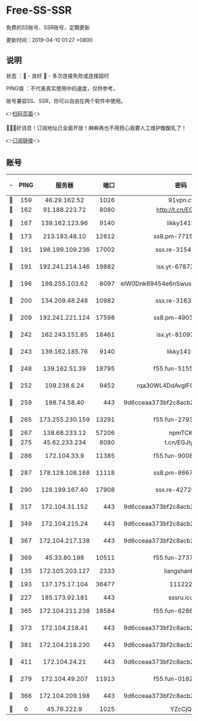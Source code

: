 # Free-SS-SSR

免费的SS账号、SSR账号，定期更新

更新时间：2019-04-10 01:27 +0800

## 说明

状态     ：🙂 - 良好 🙁 - 多次连接失败或连接超时

PING值   ：不代表真实使用中的速度，仅供参考。

账号兼容SS、SSR，你可以自由在两个软件中使用。

👉[扫码页面](https://liesauer.github.io/Free-SS-SSR/)👈

🎉🎉🎉好消息！订阅地址已全面开放！麻麻再也不用担心我要人工维护酸酸乳了！

👉[订阅链接](https://www.liesauer.net/yogurt/subscribe?ACCESS_TOKEN=DAYxR3mMaZAsaqUb)👈

## 账号

|-|PING|服务器|端口|密码|加密方式|区域|
|:----:|:----:|:-----:|-----:|:----:|:----:|:----:|
|🙂|159|46.29.162.52|1026|91vpn.cf|rc4-md5|RU|
|🙂|162|91.188.223.72|8080|http://t.cn/EGJIyrl|rc4-md5|RU|
|🙂|167|139.162.123.96|9140|likky1415|aes-256-cfb|JP|
|🙂|173|213.183.48.10|12612|ss8.pm-77157526|rc4-md5|RU|
|🙂|191|198.199.109.236|17002|ssx.re-31541673|aes-256-cfb|US|
|🙂|191|192.241.214.146|19882|isx.yt-67873078|aes-256-cfb|US|
|🙂|196|198.255.103.62|8097|eIW0Dnk69454e6nSwuspv9DmS201tQ0D|aes-256-cfb|US|
|🙂|200|134.209.48.248|10982|ssx.re-31631414|aes-256-cfb|US|
|🙂|209|192.241.221.124|17598|ss8.pm-49031433|aes-256-cfb|US|
|🙂|242|162.243.151.85|18461|isx.yt-81093272|aes-256-cfb|US|
|🙂|243|139.162.185.76|9140|likky1415|aes-256-cfb|DE|
|🙂|248|139.162.51.39|18795|f55.fun-51551874|aes-256-cfb|SG|
|🙂|252|109.238.6.24|9452|rqa30WL4DdAvgIFG6Fs3znzTa|aes-256-cfb|FR|
|🙂|259|198.74.58.40|443|9d6cceaa373bf2c8acb22e60b6a58be6|aes-256-cfb|US|
|🙂|265|173.255.230.159|13291|f55.fun-27934784|aes-256-cfb|US|
|🙂|267|138.68.233.12|57206|npmTCK|rc4-md5|US|
|🙂|275|45.62.233.234|8080|t.cn/EGJIyrl|rc4-md5|CA|
|🙂|286|172.104.33.9|11385|f55.fun-90083695|aes-256-cfb|SG|
|🙂|287|178.128.108.168|11118|ss8.pm-86671679|aes-256-cfb|SG|
|🙂|290|128.199.167.40|17908|ssx.re-42726617|aes-256-cfb|SG|
|🙂|317|172.104.31.152|443|9d6cceaa373bf2c8acb22e60b6a58be6|aes-256-cfb|US|
|🙂|349|172.104.215.24|443|9d6cceaa373bf2c8acb22e60b6a58be6|aes-256-cfb|US|
|🙂|367|172.104.217.138|443|9d6cceaa373bf2c8acb22e60b6a58be6|aes-256-cfb|US|
|🙂|369|45.33.80.198|10511|f55.fun-27370587|aes-256-cfb|US|
|🙂|135|172.105.203.127|2333|liangshanbo|chacha20|JP|
|🙂|193|137.175.17.104|36477|111222|aes-256-cfb|US|
|🙂|227|185.173.92.181|443|sssru.icu|rc4-md5|RU|
|🙂|365|172.104.211.238|18584|f55.fun-62869034|aes-256-cfb|US|
|🙂|373|172.104.218.41|443|9d6cceaa373bf2c8acb22e60b6a58be6|aes-256-cfb|US|
|🙂|381|172.104.218.230|443|9d6cceaa373bf2c8acb22e60b6a58be6|aes-256-cfb|US|
|🙂|411|172.104.24.21|443|9d6cceaa373bf2c8acb22e60b6a58be6|aes-256-cfb|US|
|🙁|279|172.104.49.207|11913|f55.fun-01827125|aes-256-cfb|SG|
|🙁|366|172.104.209.198|443|9d6cceaa373bf2c8acb22e60b6a58be6|aes-256-cfb|US|
|🙁|0|45.76.222.9|1025|YZcCjQ|rc4-md5|JP|
